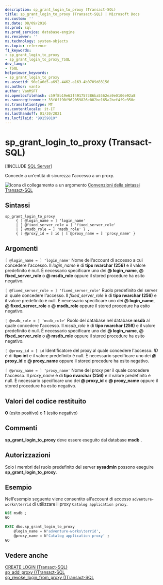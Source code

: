 ```yaml
---
description: sp_grant_login_to_proxy (Transact-SQL)
title: sp_grant_login_to_proxy (Transact-SQL) | Microsoft Docs
ms.custom: ''
ms.date: 08/09/2016
ms.prod: sql
ms.prod_service: database-engine
ms.reviewer: ''
ms.technology: system-objects
ms.topic: reference
f1_keywords:
- sp_grant_login_to_proxy
- sp_grant_login_to_proxy_TSQL
dev_langs:
- TSQL
helpviewer_keywords:
- sp_grant_login_to_proxy
ms.assetid: 90e1a6d5-a692-4462-a163-4b0709d83150
ms.author: vanto
author: VanMSFT
ms.openlocfilehash: c59f8b19e63f491757386ba5562ea9e0106e92a8
ms.sourcegitcommit: 33f0f190f962059826e002be165a2bef4f9e350c
ms.translationtype: MT
ms.contentlocale: it-IT
ms.lasthandoff: 01/30/2021
ms.locfileid: "99159810"
---
```

# <a name="sp_grant_login_to_proxy-transact-sql"></a>sp_grant_login_to_proxy (Transact-SQL)

[!INCLUDE [SQL Server](../../includes/applies-to-version/sqlserver.md)]

  Concede a un'entità di sicurezza l'accesso a un proxy.  

  
 ![Icona di collegamento a un argomento](../../database-engine/configure-windows/media/topic-link.gif "Icona di collegamento a un argomento") [Convenzioni della sintassi Transact-SQL](../../t-sql/language-elements/transact-sql-syntax-conventions-transact-sql.md)  
  
## <a name="syntax"></a>Sintassi  
  
```  
sp_grant_login_to_proxy   
     { [ @login_name = ] 'login_name'   
     | [ @fixed_server_role = ] 'fixed_server_role'   
     | [ @msdb_role = ] 'msdb_role' } ,   
     { [ @proxy_id = ] id | [ @proxy_name = ] 'proxy_name' }  
```  
  
## <a name="arguments"></a>Argomenti  
`[ @login_name = ] 'login_name'` Nome dell'account di accesso a cui concedere l'accesso. Il *login_name* è di **tipo nvarchar (256)** e il valore predefinito è null. È necessario specificare uno dei **\@ login_name**, **\@ fixed_server_role** o **\@ msdb_role** oppure il stored procedure ha esito negativo.  
  
`[ @fixed_server_role = ] 'fixed_server_role'` Ruolo predefinito del server al quale concedere l'accesso. Il *fixed_server_role* è di **tipo nvarchar (256)** e il valore predefinito è null. È necessario specificare uno dei **\@ login_name**, **\@ fixed_server_role** o **\@ msdb_role** oppure il stored procedure ha esito negativo.  
  
`[ @msdb_role = ] 'msdb_role'` Ruolo del database nel database **msdb** al quale concedere l'accesso. Il *msdb_role* è di **tipo nvarchar (256)** e il valore predefinito è null. È necessario specificare uno dei **\@ login_name**, **\@ fixed_server_role** o **\@ msdb_role** oppure il stored procedure ha esito negativo.  
  
`[ @proxy_id = ] id` Identificatore del proxy al quale concedere l'accesso. *ID* è di **tipo int** e il valore predefinito è null. È necessario specificare uno dei **\@ proxy_id** o **\@ proxy_name** oppure il stored procedure ha esito negativo.  
  
`[ @proxy_name = ] 'proxy_name'` Nome del proxy per il quale concedere l'accesso. Il *proxy_name* è di **tipo nvarchar (256)** e il valore predefinito è null. È necessario specificare uno dei **\@ proxy_id** o **\@ proxy_name** oppure il stored procedure ha esito negativo.  
  
## <a name="return-code-values"></a>Valori del codice restituito  
 **0** (esito positivo) o **1** (esito negativo)  
  
## <a name="remarks"></a>Commenti  
 **sp_grant_login_to_proxy** deve essere eseguito dal database **msdb** .  
  
## <a name="permissions"></a>Autorizzazioni  
 Solo i membri del ruolo predefinito del server **sysadmin** possono eseguire **sp_grant_login_to_proxy**.  
  
## <a name="examples"></a>Esempio  
 Nell'esempio seguente viene consentito all'account di accesso `adventure-works\terrid` di utilizzare il proxy `Catalog application proxy`.  
  
```sql
USE msdb ;  
GO  
  
EXEC dbo.sp_grant_login_to_proxy  
    @login_name = N'adventure-works\terrid',  
    @proxy_name = N'Catalog application proxy' ;  
GO  
```  
  
## <a name="see-also"></a>Vedere anche  
 [CREATE LOGIN &#40;Transact-SQL&#41;](../../t-sql/statements/create-login-transact-sql.md)   
 [sp_add_proxy &#40;&#41;Transact-SQL ](../../relational-databases/system-stored-procedures/sp-add-proxy-transact-sql.md)   
 [sp_revoke_login_from_proxy &#40;&#41;Transact-SQL ](../../relational-databases/system-stored-procedures/sp-revoke-login-from-proxy-transact-sql.md)  
  
  
